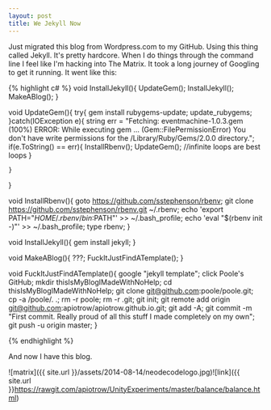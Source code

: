 ```yaml
---
layout: post
title: We Jekyll Now
---
```


Just migrated this blog from Wordpress.com to my GitHub. Using this thing called Jekyll. It's pretty hardcore. When I do things through the command line I feel like I'm hacking into The Matrix. It took a long journey of Googling to get it running. It went like this:

	
{% highlight c# %}
void InstallJekyll(){
	UpdateGem();
	InstallJekyll();
	MakeABlog();
}

void UpdateGem(){
	try{
		gem install rubygems-update;
		update_rubygems;
	}catch(IOException e){
		string err = "Fetching: eventmachine-1.0.3.gem (100%) ERROR:  While executing gem ... (Gem::FilePermissionError) You don't have write permissions for the /Library/Ruby/Gems/2.0.0 directory.";
		if(e.ToString() == err){
			InstallRbenv();
			UpdateGem();
			//infinite loops are best loops
		}

	}
}

void InstallRbenv(){
	goto https://github.com/sstephenson/rbenv;
	git clone https://github.com/sstephenson/rbenv.git ~/.rbenv;
	echo 'export PATH="$HOME/.rbenv/bin:$PATH"' >> ~/.bash_profile;
	echo 'eval "$(rbenv init -)"' >> ~/.bash_profile;
	type rbenv;
}

void InstallJekyll(){
	gem install jekyll;
}

void MakeABlog(){
	???;
	FuckItJustFindATemplate();
}

void FuckItJustFindATemplate(){
	google "jekyll template";
	click Poole's GitHub;
	mkdir thisIsMyBlogIMadeWithNoHelp;
	cd thisIsMyBlogIMadeWithNoHelp;
	git clone git@github.com:poole/poole.git;
	cp -a /poole/. .;
	rm -r poole;
	rm -r .git;
	git init;
	git remote add origin git@github.com:apiotrow/apiotrow.github.io.git;
	git add -A;
	git commit -m "First commit. Really proud of all this stuff I made completely on my own";
	git push -u origin master;
}

{% endhighlight %}


And now I have this blog. 

![matrix]({{ site.url }}/assets/2014-08-14/neodecodelogo.jpg)![link]({{ site.url }}https://rawgit.com/apiotrow/UnityExperiments/master/balance/balance.html)
